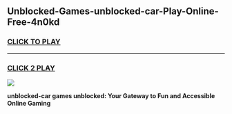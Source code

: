 
## Unblocked-Games-unblocked-car-Play-Online-Free-4n0kd
<h3>
<a href="https://premium76.site?title=unblocked-car&ref=26A">CLICK TO PLAY</a></h3>
<hr>

<h3>
<a href="https://premium76.site?title=unblocked-car&ref=26A">CLICK 2 PLAY</a>
  
</h3>

<a href="https://premium76.site?title=unblocked-car&ref=26A"><img src="https://clearcache.store/games.png"></a>


**unblocked-car games unblocked: Your Gateway to Fun and Accessible Online Gaming**
